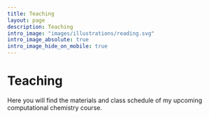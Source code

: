 ```yaml
---
title: Teaching
layout: page
description: Teaching
intro_image: "images/illustrations/reading.svg"
intro_image_absolute: true
intro_image_hide_on_mobile: true
---
```


# Teaching

Here you will find the materials and class schedule of my upcoming computational chemistry course.
